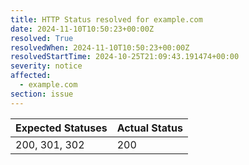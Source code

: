 ```yaml
---
title: HTTP Status resolved for example.com
date: 2024-11-10T10:50:23+00:00Z
resolved: True
resolvedWhen: 2024-11-10T10:50:23+00:00Z
resolvedStartTime: 2024-10-25T21:09:43.191474+00:00
severity: notice
affected:
  - example.com
section: issue
---
```


| Expected Statuses | Actual Status  |
|-------------------|----------------|
| 200, 301, 302 | 200 |
